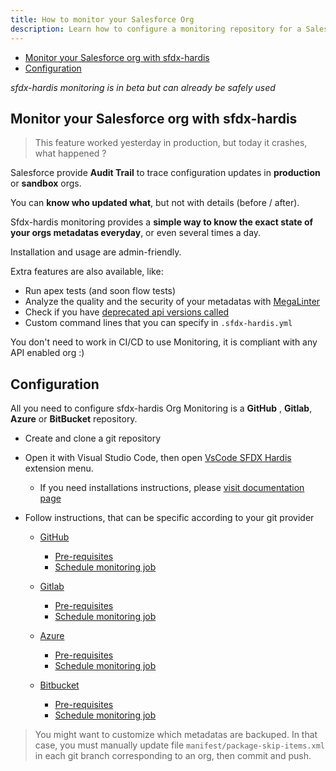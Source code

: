 ```yaml
---
title: How to monitor your Salesforce Org
description: Learn how to configure a monitoring repository for a Salesforce Org, using sfdx-hardis, then how to read reports
---
```

<!-- markdownlint-disable MD013 -->

- [Monitor your Salesforce org with sfdx-hardis](#monitor-your-salesforce-org-with-sfdx-hardis)
- [Configuration](#configuration)

_sfdx-hardis monitoring is in beta but can already be safely used_

## Monitor your Salesforce org with sfdx-hardis

> This feature worked yesterday in production, but today it crashes, what happened ?

Salesforce provide **Audit Trail** to trace configuration updates in **production** or **sandbox** orgs. 

You can **know who updated what**, but not with details (before / after).

Sfdx-hardis monitoring provides a **simple way to know the exact state of your orgs metadatas everyday**, or even several times a day.

Installation and usage are admin-friendly.

Extra features are also available, like:

- Run apex tests (and soon flow tests)
- Analyze the quality and the security of your metadatas with [MegaLinter](https://megalinter.io/latest/)
- Check if you have [deprecated api versions called](https://nicolas.vuillamy.fr/handle-salesforce-api-versions-deprecation-like-a-pro-335065f52238)
- Custom command lines that you can specify in `.sfdx-hardis.yml`

You don't need to work in CI/CD to use Monitoring, it is compliant with any API enabled org :)

## Configuration

All you need to configure sfdx-hardis Org Monitoring is a **GitHub** , **Gitlab**, **Azure** or **BitBucket** repository.

- Create and clone a git repository
- Open it with Visual Studio Code, then open [VsCode SFDX Hardis](https://marketplace.visualstudio.com/items?itemName=NicolasVuillamy.vscode-sfdx-hardis) extension menu.
  - If you need installations instructions, please [visit documentation page](salesforce-ci-cd-use-install.md)

- Follow instructions, that can be specific according to your git provider

  - [GitHub](salesforce-monitoring-config-github.md)
    - [Pre-requisites](salesforce-monitoring-config-github.md#pre-requisites)
    - [Schedule monitoring job](salesforce-monitoring-config-github.md#schedule-the-monitoring-job)

  - [Gitlab](salesforce-monitoring-config-gitlab.md)
    - [Pre-requisites](salesforce-monitoring-config-gitlab.md#pre-requisites)
    - [Schedule monitoring job](salesforce-monitoring-config-gitlab.md#schedule-the-monitoring-job)

  - [Azure](salesforce-monitoring-config-azure.md)
    - [Pre-requisites](salesforce-monitoring-config-azure.md#pre-requisites)
    - [Schedule monitoring job](salesforce-monitoring-config-azure.md#schedule-the-monitoring-job)

  - [Bitbucket](salesforce-monitoring-config-bitbucket.md)
    - [Pre-requisites](salesforce-monitoring-config-bitbucket.md#pre-requisites)
    - [Schedule monitoring job](salesforce-monitoring-config-bitbucket.md#schedule-the-monitoring-job)

> You might want to customize which metadatas are backuped.
> In that case, you must manually update file `manifest/package-skip-items.xml` in each git branch corresponding to an org, then commit and push.


